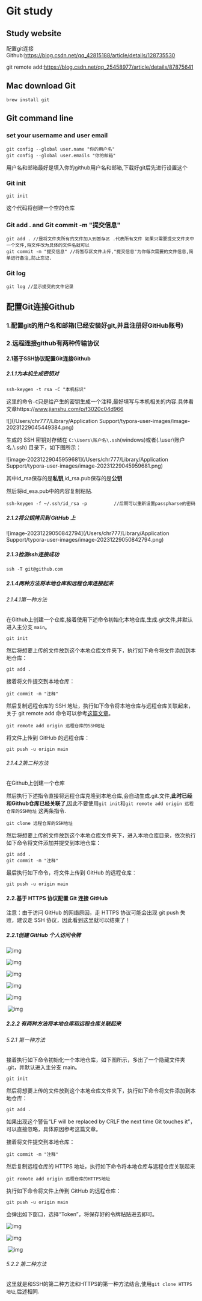 # Git study

## Study website

配置git连接Github:https://blog.csdn.net/qq_42815188/article/details/128735530

git remote add:https://blog.csdn.net/qq_25458977/article/details/87875641

## Mac download Git

```
brew install git
```

## Git command line

### set your username and user email

```
git config --global user.name "你的用户名"
git config --global user.emails "你的邮箱"
```

用户名和邮箱最好是填入你的github用户名和邮箱,下载好git后先进行设置这个

### Git init 

```
git init
```

这个代码将创建一个空的仓库

### Git add . and Git commit -m "提交信息"

```
git add . //是将文件夹所有的文件加入到暂存区 .代表所有文件 如果只需要提交文件夹中一个文件,将文件改为具体的文件名就可以
git commit -m "提交信息" //将暂存区文件上传,"提交信息"为你每次需要的文件信息,简单进行备注,防止忘记.
```

### Git log

```
git log //显示提交的文件记录
```

## 配置Git连接Github

### 1.配置git的用户名和邮箱(已经安装好git,并且注册好GitHub账号)

### 2.远程连接github有两种传输协议

#### 2.1基于SSH协议配置Git连接Github

##### 2.1.1为本机生成密钥对

```
ssh-keygen -t rsa -C "本机标识"
```

这里的命令`-C`只是给产生的密钥生成一个注释,最好填写与本机相关的内容.具体看文章https://www.jianshu.com/p/f3020c04d966

![](/Users/chr777/Library/Application Support/typora-user-images/image-20231229045449384.png)

生成的 SSH 密钥对存储在 `C:\Users\账户名\.ssh`(windows)或者(.\user\\账户名.\\.ssh) 目录下，如下图所示：

![image-20231229045959681](/Users/chr777/Library/Application Support/typora-user-images/image-20231229045959681.png)

其中id_rsa保存的是**私钥**,id_rsa.pub保存的是**公钥**

然后将id_esa.pub中的内容复制粘贴.

```
ssh-keygen -f ~/.ssh/id_rsa -p          //后期可以重新设置passpharse的密码
```

##### 2.1.2将公钥拷贝到 GitHub 上

![image-20231229050842794](/Users/chr777/Library/Application Support/typora-user-images/image-20231229050842794.png)

##### 2.1.3检测ssh连接成功

```
ssh -T git@github.com
```

##### 2.1.4两种方法将本地仓库和远程仓库连接起来

###### 2.1.4.1第一种方法

在Github上创建一个仓库,接着使用下述命令初始化本地仓库,生成.git文件,并默认进入主分支 `main`。

```
git init
```

然后将想要上传的文件放到这个本地仓库文件夹下，执行如下命令将文件添加到本地仓库：

```
git add .
```

接着将文件提交到本地仓库：

```
git commit -m "注释"
```

然后复制远程仓库的 SSH 地址，执行如下命令将本地仓库与远程仓库关联起来，关于 git remote add 命令可以参考[这篇文章](https://blog.csdn.net/qq_25458977/article/details/87875641)。

```
git remote add origin 远程仓库的SSH地址
```

将文件上传到 GitHub 的远程仓库：

```
git push -u origin main
```

###### 2.1.4.2第二种方法

在Github上创建一个仓库

然后执行下述指令直接将远程仓库克隆到本地仓库,会自动生成.git.文件,**此时已经和Github仓库已经关联了**,因此不要使用`git init`和`git remote add origin 远程仓库的SSH地址` 这两条指令.

```
git clone 远程仓库的SSH地址
```

然后将想要上传的文件放到这个本地仓库文件夹下，进入本地仓库目录，依次执行如下命令将文件添加并提交到本地仓库：

```
git add .
git commit -m "注释"
```

最后执行如下命令，将文件上传到 GitHub 的远程仓库：

```
git push -u origin main
```



#### 2.2.基于 HTTPS 协议配置 Git 连接 GitHub

注意：由于访问 GitHub 的网络原因，走 HTTPS 协议可能会出现 git push 失败，建议走 SSH 协议，因此看到这里就可以结束了！

##### 2.2.1创建 GitHub 个人访问令牌

![img](https://img-blog.csdnimg.cn/d8d5a28ac87a46a7bf6f15437726a4e8.png#pic_center)

![img](https://img-blog.csdnimg.cn/255db26c07e44e52919de7e9955d50bf.png#pic_center)

![img](https://img-blog.csdnimg.cn/8a52c98a103b4497a398fa3874893222.png#pic_center)

![img](https://img-blog.csdnimg.cn/f11e9f7b83ef4a86904ae4771d2e39f9.png#pic_center)

![img](https://img-blog.csdnimg.cn/571c091958904fa587b8e1edf7a451e9.png#pic_center)

​	![img](https://img-blog.csdnimg.cn/bc6329d909414fbaa6c32c8740014145.png#pic_center)

##### 2.2.2 有两种方法将本地仓库和远程仓库关联起来

###### 5.2.1 第一种方法

接着执行如下命令初始化一个本地仓库，如下图所示，多出了一个隐藏文件夹 .git，并默认进入主分支 main。

```
git init
```


然后将想要上传的文件放到这个本地仓库文件夹下，执行如下命令将文件添加到本地仓库：

```
git add .
```

如果出现这个警告“LF will be replaced by CRLF the next time Git touches it”，可以直接忽略，具体原因参考这篇文章。

接着将文件提交到本地仓库：

```
git commit -m "注释"
```


然后复制远程仓库的 HTTPS 地址，执行如下命令将本地仓库与远程仓库关联起来

```
git remote add origin 远程仓库的HTTPS地址
```


执行如下命令将文件上传到 GitHub 的远程仓库：

```
git push -u origin main
```

会弹出如下窗口，选择“Token”，将保存好的令牌粘贴进去即可。

![img](https://img-blog.csdnimg.cn/dafa8bc6eb9b41a09da3bb686420e12a.png#pic_center)

![img](https://img-blog.csdnimg.cn/e76fe884b2084736bf97605d24017e0a.png#pic_center)



​	![img](https://img-blog.csdnimg.cn/16b771bb2ad344139d83fe4178b50d91.png#pic_center)

###### 5.2.2 第二种方法

这里就是和SSH的第二种方法和HTTPS的第一种方法结合,使用`git clone HTTPS地址`,后述相同.






